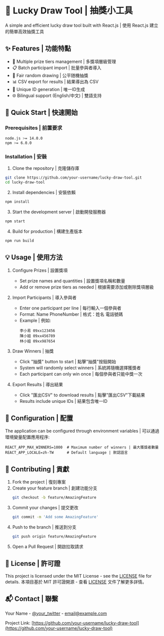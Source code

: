 # 🎲 Lucky Draw Tool | 抽獎小工具

A simple and efficient lucky draw tool built with React.js | 使用 React.js 建立的簡單高效抽獎工具

## ✨ Features | 功能特點

- 🎯 Multiple prize tiers management | 多獎項層級管理
- 📋 Batch participant import | 批量參與者導入
- 🎲 Fair random drawing | 公平随機抽獎
- 📊 CSV export for results | 結果導出為 CSV
- 🔄 Unique ID generation | 唯一ID生成
- 🌐 Bilingual support (English/中文) | 雙語支持

## 🚀 Quick Start | 快速開始

### Prerequisites | 前置要求

```bash
node.js >= 14.0.0
npm >= 6.0.0
```

### Installation | 安裝

1. Clone the repository | 克隆儲存庫
```bash
git clone https://github.com/your-username/lucky-draw-tool.git
cd lucky-draw-tool
```

2. Install dependencies | 安裝依賴
```bash
npm install
```

3. Start the development server | 啟動開發服務器
```bash
npm start
```

4. Build for production | 構建生產版本
```bash
npm run build
```

## 💡 Usage | 使用方法

1. Configure Prizes | 設置獎項
   - Set prize names and quantities | 設置獎項名稱和數量
   - Add or remove prize tiers as needed | 根據需要添加或刪除獎項層級

2. Import Participants | 導入參與者
   - Enter one participant per line | 每行輸入一個參與者
   - Format: Name PhoneNumber | 格式：姓名 電話號碼
   - Example | 例如:
     ```
     李小易 09xx123456
     陳小姐 09xx456789
     林小姐 09xx987654
     ```

3. Draw Winners | 抽獎
   - Click "抽獎" button to start | 點擊"抽獎"按鈕開始
   - System will randomly select winners | 系統將隨機選擇獲獎者
   - Each participant can only win once | 每個參與者只能中獎一次

4. Export Results | 導出結果
   - Click "匯出CSV" to download results | 點擊"匯出CSV"下載結果
   - Results include unique IDs | 結果包含唯一ID

## 🔧 Configuration | 配置

The application can be configured through environment variables | 可以通過環境變量配置應用程序:

```env
REACT_APP_MAX_WINNERS=1000  # Maximum number of winners | 最大獲獎者數量
REACT_APP_LOCALE=zh-TW      # Default language | 默認語言
```

## 🤝 Contributing | 貢獻

1. Fork the project | 復刻專案
2. Create your feature branch | 創建功能分支
   ```bash
   git checkout -b feature/AmazingFeature
   ```
3. Commit your changes | 提交更改
   ```bash
   git commit -m 'Add some AmazingFeature'
   ```
4. Push to the branch | 推送到分支
   ```bash
   git push origin feature/AmazingFeature
   ```
5. Open a Pull Request | 開啟拉取請求

## 📝 License | 許可證

This project is licensed under the MIT License - see the [LICENSE](LICENSE) file for details.
本項目基於 MIT 許可證開源 - 查看 [LICENSE](LICENSE) 文件了解更多詳情。

## 📬 Contact | 聯繫

Your Name - [@your_twitter](https://twitter.com/your_twitter) - email@example.com

Project Link: [https://github.com/your-username/lucky-draw-tool](https://github.com/your-username/lucky-draw-tool)